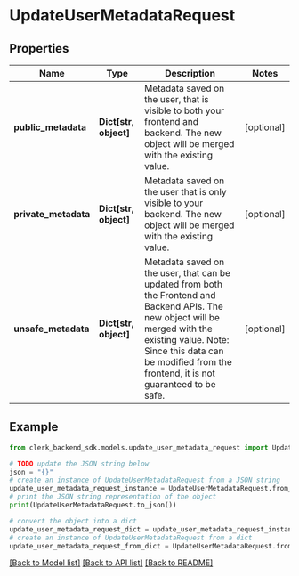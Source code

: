 # UpdateUserMetadataRequest


## Properties

Name | Type | Description | Notes
------------ | ------------- | ------------- | -------------
**public_metadata** | **Dict[str, object]** | Metadata saved on the user, that is visible to both your frontend and backend. The new object will be merged with the existing value. | [optional] 
**private_metadata** | **Dict[str, object]** | Metadata saved on the user that is only visible to your backend. The new object will be merged with the existing value. | [optional] 
**unsafe_metadata** | **Dict[str, object]** | Metadata saved on the user, that can be updated from both the Frontend and Backend APIs. The new object will be merged with the existing value.  Note: Since this data can be modified from the frontend, it is not guaranteed to be safe. | [optional] 

## Example

```python
from clerk_backend_sdk.models.update_user_metadata_request import UpdateUserMetadataRequest

# TODO update the JSON string below
json = "{}"
# create an instance of UpdateUserMetadataRequest from a JSON string
update_user_metadata_request_instance = UpdateUserMetadataRequest.from_json(json)
# print the JSON string representation of the object
print(UpdateUserMetadataRequest.to_json())

# convert the object into a dict
update_user_metadata_request_dict = update_user_metadata_request_instance.to_dict()
# create an instance of UpdateUserMetadataRequest from a dict
update_user_metadata_request_from_dict = UpdateUserMetadataRequest.from_dict(update_user_metadata_request_dict)
```
[[Back to Model list]](../README.md#documentation-for-models) [[Back to API list]](../README.md#documentation-for-api-endpoints) [[Back to README]](../README.md)


